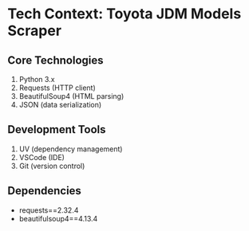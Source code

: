 # Tech Context: Toyota JDM Models Scraper

## Core Technologies
1. Python 3.x
2. Requests (HTTP client)
3. BeautifulSoup4 (HTML parsing)
4. JSON (data serialization)

## Development Tools
1. UV (dependency management)
2. VSCode (IDE)
3. Git (version control)

## Dependencies
- requests==2.32.4
- beautifulsoup4==4.13.4

